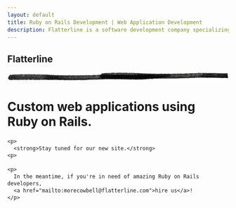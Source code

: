 ```yaml
---
layout: default
title: Ruby on Rails Development | Web Application Development
description: Flatterline is a software development company specializing in custom web application using Ruby on Rails.
---
```


<div class="container">
  <div class="content">
    <div class="page-header">
      <h2>Flatterline</h2>
      <img src="/images/horizontal_rule-trans.png" height="20" alt="">
      <h1>Custom web applications using Ruby on Rails.</h1>
    </div>

    <p>
      <strong>Stay tuned for our new site.</strong>
    <p>

    <p>
      In the meantime, if you're in need of amazing Ruby on Rails developers,
      <a href="mailto:morecowbell@flatterline.com">hire us</a>!
    </p>
  </div>
</div>
